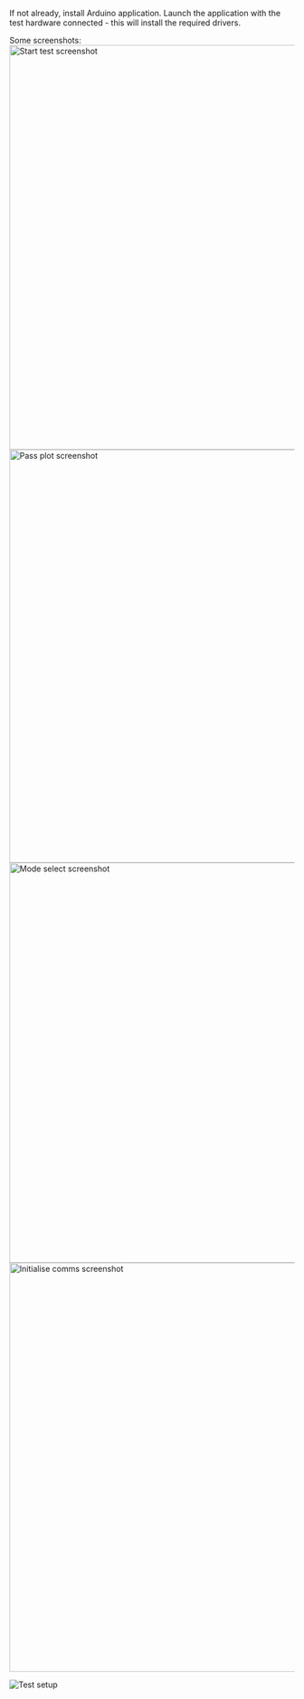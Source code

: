 If not already, install Arduino application. Launch the application with the test hardware connected - this will install the required drivers.

Some screenshots:
<img width="1188" height="714" alt="Start test screenshot" src="https://github.com/user-attachments/assets/a045c693-7df8-4426-af0b-07572e19c6c3" />
<img width="1195" height="729" alt="Pass plot screenshot" src="https://github.com/user-attachments/assets/eb4308eb-f84c-486f-8784-2b9730b33ddb" />
<img width="1185" height="706" alt="Mode select screenshot" src="https://github.com/user-attachments/assets/fb8d1e49-0445-48e3-9f6b-89b4c19ba5bf" />
<img width="1195" height="722" alt="Initialise comms screenshot" src="https://github.com/user-attachments/assets/d585f88f-1cd8-4e8f-8264-3bcf2ff09ac4" />


![Test setup](https://github.com/user-attachments/assets/038630af-d035-4ab6-898a-394b4d200595)
